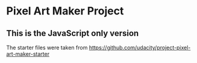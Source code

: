 # Pixel Art Maker Project

## This is the JavaScript only version 
The starter files were taken from https://github.com/udacity/project-pixel-art-maker-starter





